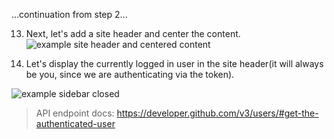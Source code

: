 ...continuation from step 2...

13. Next, let's add a site header and center the content.
![example site header and centered content](example-images/example-site-header-center-content.png)

14. Let's display the currently logged in user in the site header(it will always be you, since we are authenticating via the token).

![example sidebar closed](example-images/example-site-header-user.png)

> API endpoint docs: https://developer.github.com/v3/users/#get-the-authenticated-user
